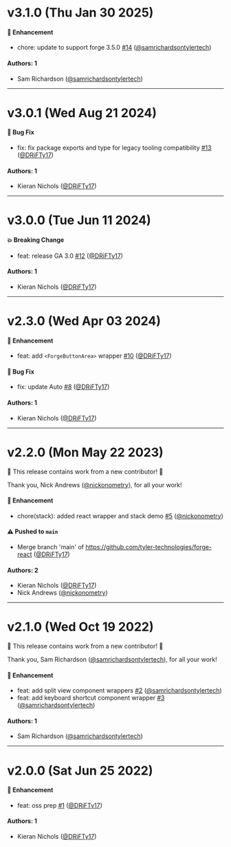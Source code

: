 # v3.1.0 (Thu Jan 30 2025)

#### 🚀 Enhancement

- chore: update to support forge 3.5.0 [#14](https://github.com/tyler-technologies-oss/forge-react/pull/14) ([@samrichardsontylertech](https://github.com/samrichardsontylertech))

#### Authors: 1

- Sam Richardson ([@samrichardsontylertech](https://github.com/samrichardsontylertech))

---

# v3.0.1 (Wed Aug 21 2024)

#### 🐛 Bug Fix

- fix: fix package exports and type for legacy tooling compatibility [#13](https://github.com/tyler-technologies-oss/forge-react/pull/13) ([@DRiFTy17](https://github.com/DRiFTy17))

#### Authors: 1

- Kieran Nichols ([@DRiFTy17](https://github.com/DRiFTy17))

---

# v3.0.0 (Tue Jun 11 2024)

#### 💥 Breaking Change

- feat: release GA 3.0 [#12](https://github.com/tyler-technologies-oss/forge-react/pull/12) ([@DRiFTy17](https://github.com/DRiFTy17))

#### Authors: 1

- Kieran Nichols ([@DRiFTy17](https://github.com/DRiFTy17))

---

# v2.3.0 (Wed Apr 03 2024)

#### 🚀 Enhancement

- feat: add `<ForgeButtonArea>` wrapper [#10](https://github.com/tyler-technologies-oss/forge-react/pull/10) ([@DRiFTy17](https://github.com/DRiFTy17))

#### 🐛 Bug Fix

- fix: update Auto [#8](https://github.com/tyler-technologies-oss/forge-react/pull/8) ([@DRiFTy17](https://github.com/DRiFTy17))

#### Authors: 1

- Kieran Nichols ([@DRiFTy17](https://github.com/DRiFTy17))

---

# v2.2.0 (Mon May 22 2023)

:tada: This release contains work from a new contributor! :tada:

Thank you, Nick Andrews ([@nickonometry](https://github.com/nickonometry)), for all your work!

#### 🚀 Enhancement

- chore(stack): added react wrapper and stack demo [#5](https://github.com/tyler-technologies-oss/forge-react/pull/5) ([@nickonometry](https://github.com/nickonometry))

#### ⚠️ Pushed to `main`

- Merge branch 'main' of https://github.com/tyler-technologies/forge-react ([@DRiFTy17](https://github.com/DRiFTy17))

#### Authors: 2

- Kieran Nichols ([@DRiFTy17](https://github.com/DRiFTy17))
- Nick Andrews ([@nickonometry](https://github.com/nickonometry))

---

# v2.1.0 (Wed Oct 19 2022)

:tada: This release contains work from a new contributor! :tada:

Thank you, Sam Richardson ([@samrichardsontylertech](https://github.com/samrichardsontylertech)), for all your work!

#### 🚀 Enhancement

- feat: add split view component wrappers [#2](https://github.com/tyler-technologies-oss/forge-react/pull/2) ([@samrichardsontylertech](https://github.com/samrichardsontylertech))
- feat: add keyboard shortcut component wrapper [#3](https://github.com/tyler-technologies-oss/forge-react/pull/3) ([@samrichardsontylertech](https://github.com/samrichardsontylertech))

#### Authors: 1

- Sam Richardson ([@samrichardsontylertech](https://github.com/samrichardsontylertech))

---

# v2.0.0 (Sat Jun 25 2022)

#### 🚀 Enhancement

- feat: oss prep [#1](https://github.com/tyler-technologies-oss/forge-react/pull/1) ([@DRiFTy17](https://github.com/DRiFTy17))

#### Authors: 1

- Kieran Nichols ([@DRiFTy17](https://github.com/DRiFTy17))

